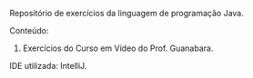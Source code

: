 Repositório de exercícios da linguagem de programação Java.

Conteúdo:  

1. Exercícios do Curso em Vídeo do Prof. Guanabara. 

IDE utilizada: IntelliJ.
